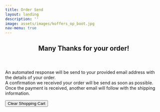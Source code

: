 ```yaml
---
title: Order Send
layout: landing
description: ''
image: assets/images/koffers_op_boot.jpg
nav-menu: true
---
```


<!-- Main -->
<div id="main">

<!-- One -->
<section id="one">
	<div class="inner">
		<header class="major">
			<h2>Many Thanks for your order!</h2>
		</header>
		<p>An automated response will be send to your provided email address with the details of your order.<br/>
		A confirmation we received your order will be send as soon as possible.<br/>
		Once the payment is received, another email will follow with the shipping information.</p>
		<button onclick="emptyCart()">Clear Shopping Cart</button>
	</div>
</section>
</div>


